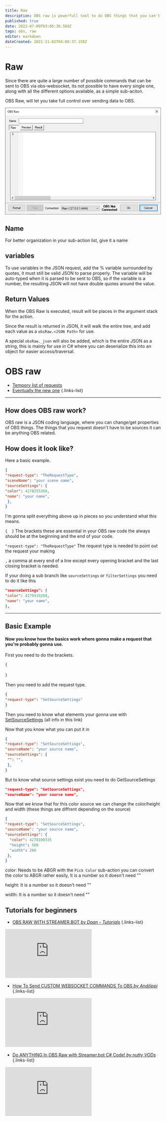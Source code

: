 ```yaml
---
title: Raw
description: OBS raw is powerfull tool to do OBS things that you can't do in regular sub-actions.
published: true
date: 2022-07-09T03:05:36.569Z
tags: obs, raw
editor: markdown
dateCreated: 2021-11-02T04:00:37.158Z
---
```


# Raw

Since there are quite a large number of possible commands that can be sent to OBS via obs-websocket, its not possible to have every single one, along with all the different options available, as a simple sub-aciton.

OBS Raw, will let you take full control over sending data to OBS.

![sub-action-obs-raw-001.png](/sub-action-obs-raw-001.png)

## Name
For better organization in your sub-action list, give it a name

## variables
To use variables in the JSON request, add the % variable surrounded by quotes, it must still be valid JSON to parse properly.  The variable will be auto-typed when it is parsed to be sent to OBS, so if the variable is a number, the resulting JSON will not have double quotes around the value.

## Return Values
When the OBS Raw is executed, result will be places in the argument stack for the action.

Since the result is returned in JSON, it will walk the entire tree, and add each value as a `obsRaw.<JSON Path>` for use.

A special `obsRaw._json` will also be added, which is the entire JSON as a string, this is mainly for use in C# where you can deserialize this into an object for easier access/traversal.



# OBS raw
* [Tempory list of requests](https://github.com/Palakis/obs-websocket/blob/4.x-current/docs/generated/protocol.md#requests) 
* [Eventually the new one](/en/Broadcasters/OBS/Requests)
{.links-list}

---

## How does OBS raw work?

OBS raw is a JSON coding language, where you can change/get properties of OBS things. The things that you request doesn't have to be sources it can be anything OBS related.

## How does it look like?

Here a basic example.

```json
{
"request-type": "TheRequestType",
"sceneName": "your scene name",
"sourceSettings": {
"color": 4278255360,
"name": "your name",
 },
}
```

I'm gonna split everything above up in pieces so you understand what this means.

`{  }` The brackets these are essential in your OBS raw code the always should be at the beginning and the end of your code.

`"request-type": "TheRequestType"` The request type is needed to point out the request your making

`,` a comma at every end of a line except every opening bracket and the last closing bracket is needed.

If your doing a sub branch like `sourceSettings` or `filterSettings` you need to do it like this

```json
"sourceSettings": {
"color": 4279410288,
"name": "your name",
},
```
---

## Basic Example
#### Now you know how the basics work where gonna make a request that you're probably gonna use.

First you need to do the brackets.

```json
{

}
```

Then you need to add the request type.


```json
{
"request-type": "SetSourceSettings"
}
```

Then you need to know what elements your gonna use with [SetSourceSettings](https://github.com/obsproject/obs-websocket/blob/4.x-current/docs/generated/protocol.md#setsourcesettings) (all info in this link)

Now that you know what you can put it in

```json
{
"request-type": "SetSourceSettings",
"sourceName": "your source name",
"sourceSettings": {
 "": "",
 },
}
```

But to know what source settings exist you need to do GetSourceSettings

```json
"request-type": "GetSourceSettings",
"sourceName": "your source name",
```

Now that we know that for this color source we can change the color/height and width (these things are diffrent depending on the source)

```json
{
"request-type": "SetSourceSettings",
"sourceName": "your source name",
"sourceSettings": {
  "color": 4278190335
  "height": 500
  "width": 200
 },
}
```
color: Needs to be ABGR with the `Pick Color` sub-action you can convert the color to ABGR rather easily, It is a number so it doesn't need ""

height: It is a number so it doesn't need ""

width: It is a number so it doesn't need ""

## Tutorials for beginners

* [OBS RAW WITH STREAMER.BOT *by Daan - Tutorials*](https://youtu.be/4Lf0VTs14W4)
{.links-list}
<p align="left"><iframe width="280" height="158" src="https://www.youtube.com/embed/zZbsybhaXuE" title="YouTube video player" frameborder="0" allow="accelerometer; autoplay; clipboard-write; encrypted-media; gyroscope; picture-in-picture; fullscreen"></iframe></p>

* [How To Send CUSTOM WEBSOCKET COMMANDS To OBS *by Andilippi*](https://youtu.be/4Lf0VTs14W4)
{.links-list}
<p align="left"><iframe width="280" height="158" src="https://www.youtube.com/embed/4Lf0VTs14W4" title="YouTube video player" frameborder="0" allow="accelerometer; autoplay; clipboard-write; encrypted-media; gyroscope; picture-in-picture; fullscreen"></iframe></p>

* [Do ANYTHING In OBS Raw with Streamer.bot C# Code! *by nutty VODs*](https://youtu.be/TMwkwrwIbyc)
{.links-list}
<p align="left"><iframe width="280" height="158" src="https://www.youtube.com/embed/TMwkwrwIbyc" title="YouTube video player" frameborder="0" allow="accelerometer; autoplay; clipboard-write; encrypted-media; gyroscope; picture-in-picture; fullscreen"></iframe></p>